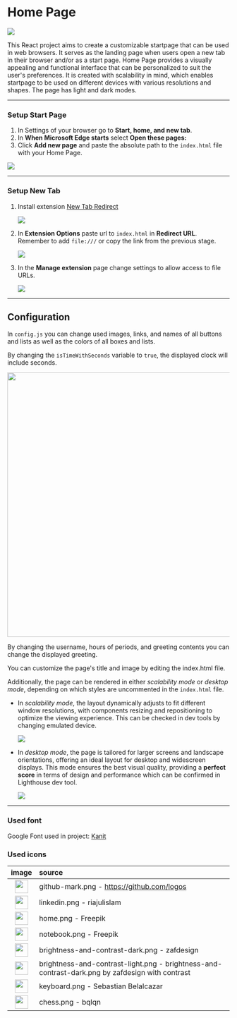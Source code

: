 # Home Page

<img src="readme_files/mode_animation.gif" />

This React project aims to create a customizable startpage that can be used in web browsers. It serves as the landing page when users open a new tab in their browser and/or as a start page. Home Page provides a visually appealing and functional interface that can be personalized to suit the user's preferences. It is created with scalability in mind, which enables startpage to be used on different devices with various resolutions and shapes. The page has light and dark modes.

---

### Setup Start Page

1. In Settings of your browser go to **Start, home, and new tab**.
2. In **When Microsoft Edge starts** select **Open these pages:**
3. Click **Add new page** and paste the absolute path to the `index.html` file with your Home Page.

<img src="readme_files/start_page_settings.png">

---

### Setup New Tab

1. Install extension [New Tab Redirect](https://chromewebstore.google.com/detail/icpgjfneehieebagbmdbhnlpiopdcmna)

   <img src="readme_files/extensions.png">

3. In **Extension Options** paste url to `index.html` in **Redirect URL**. Remember to add `file:///` or copy the link from the previous stage.

   <img src="readme_files/extension_options.png">

5. In the **Manage extension** page change settings to allow access to file URLs.

   <img src="readme_files/manage_extension.png">

---

## Configuration

In `config.js` you can change used images, links, and names of all buttons and lists as well as the colors of all boxes and lists.

By changing the `isTimeWithSeconds` variable to `true`, the displayed clock will include seconds.

<img src="readme_files/clock.png" width="600">

By changing the username, hours of periods, and greeting contents you can change the displayed greeting.

You can customize the page's title and image by editing the index.html file.

Additionally, the page can be rendered in either *scalability mode* or *desktop mode*, depending on which styles are uncommented in the `index.html` file.
- In *scalability mode*, the layout dynamically adjusts to fit different window resolutions, with components resizing and repositioning to optimize the viewing experience. This can be checked in dev tools by changing emulated device.

  <img src="readme_files/emulated_devices.png">

- In *desktop mode*, the page is tailored for larger screens and landscape orientations, offering an ideal layout for desktop and widescreen displays. This mode ensures the best visual quality, providing a **perfect score** in terms of design and performance which can be confirmed in Lighthouse dev tool.

  <img src="readme_files/perfect_score.png">

---

### Used font
Google Font used in project: [Kanit](https://fonts.google.com/specimen/Kanit)

### Used icons

|                             image                              | source                                                                                          |
| :------------------------------------------------------------: | :---------------------------------------------------------------------------------------------- |
|          <img src="imgs/github-mark.webp" width="30">          | github-mark.png - https://github.com/logos                                                      |
|           <img src="imgs/linkedin.webp" width="30">            | linkedin.png - riajulislam                                                                      |
|             <img src="imgs/home.webp" width="30">              | home.png - Freepik                                                                              |
|           <img src="imgs/notebook.webp" width="30">            | notebook.png - Freepik                                                                          |
| <img src="imgs/brightness-and-contrast-dark.webp" width="30">  | brightness-and-contrast-dark.png - zafdesign                                                    |
| <img src="imgs/brightness-and-contrast-light.webp" width="30"> | brightness-and-contrast-light.png - brightness-and-contrast-dark.png by zafdesign with contrast |
|           <img src="imgs/keyboard.webp" width="30">            | keyboard.png - Sebastian Belalcazar                                                             |
|             <img src="imgs/chess.webp" width="30">             | chess.png - bqlqn                                                                               |
